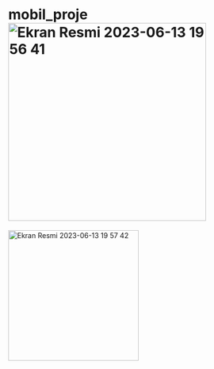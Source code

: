 # mobil_proje<img width="399" alt="Ekran Resmi 2023-06-13 19 56 41" src="https://github.com/fatmakara/mobil_proje/assets/77894743/75e37185-4206-4e5b-bb11-54cc544d183a">
<img width="263" alt="Ekran Resmi 2023-06-13 19 57 42" src="https://github.com/fatmakara/mobil_proje/assets/77894743/43c3173f-f086-4270-bfb4-e4bb14880228">
